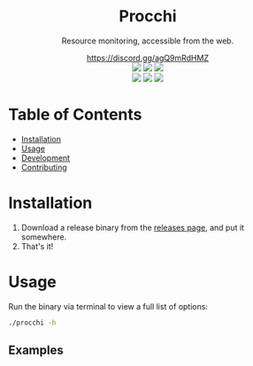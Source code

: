<div align=center>
  <h1>Procchi</h1>
  <p>Resource monitoring, accessible from the web.</p>
  <a href="https://www.discord.gg/agQ9mRdHMZ">https://discord.gg/agQ9mRdHMZ</a>
</div>

<div align="center">
 <img src="https://img.shields.io/github/actions/workflow/status/SpikeHD/procchi/build.yml" />
 <img src="https://img.shields.io/github/package-json/v/SpikeHD/procchi" />
 <img src="https://img.shields.io/github/repo-size/SpikeHD/procchi" />
</div>
<div align="center">
 <img src="https://img.shields.io/github/commit-activity/m/SpikeHD/procchi" />
 <img src="https://img.shields.io/github/release-date/SpikeHD/procchi" />
 <img src="https://img.shields.io/github/stars/SpikeHD/procchi" />
</div>

# Table of Contents

* [Installation](#installation)
* [Usage](#usage)
* [Development](#development)
* [Contributing](#contributing)

# Installation

1. Download a release binary from the [releases page](https://github.com/SpikeHD/procchi/releases), and put it somewhere.
2. That's it!

# Usage

Run the binary via terminal to view a full list of options:

```sh
./procchi -h
```

## Examples


